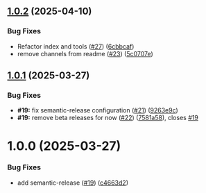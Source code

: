## [1.0.2](https://github.com/VReippainen/hevy-mcp-server/compare/v1.0.1...v1.0.2) (2025-04-10)


### Bug Fixes

* Refactor index and tools ([#27](https://github.com/VReippainen/hevy-mcp-server/issues/27)) ([6cbbcaf](https://github.com/VReippainen/hevy-mcp-server/commit/6cbbcaf58c3189754d473b091969a1c978d13a55))
* remove channels from readme ([#23](https://github.com/VReippainen/hevy-mcp-server/issues/23)) ([5c0707e](https://github.com/VReippainen/hevy-mcp-server/commit/5c0707eec55d401c215c72e8608970508650c1d9))

## [1.0.1](https://github.com/VReippainen/hevy-mcp-server/compare/v1.0.0...v1.0.1) (2025-03-27)


### Bug Fixes

* **#19:** fix semantic-release configuration ([#21](https://github.com/VReippainen/hevy-mcp-server/issues/21)) ([9263e9c](https://github.com/VReippainen/hevy-mcp-server/commit/9263e9c4024824613712eff111a0030cb16201fa))
* **#19:** remove beta releases for now ([#22](https://github.com/VReippainen/hevy-mcp-server/issues/22)) ([7581a58](https://github.com/VReippainen/hevy-mcp-server/commit/7581a58f6d6cc87e4274a08f770277e03237e4e5)), closes [#19](https://github.com/VReippainen/hevy-mcp-server/issues/19)

# 1.0.0 (2025-03-27)

### Bug Fixes

* add semantic-release ([#19](https://github.com/VReippainen/hevy-mcp-server/issues/19)) ([c4663d2](https://github.com/VReippainen/hevy-mcp-server/commit/c4663d2f15bf79f05b332f69b0df49ba7b9a92bd))
